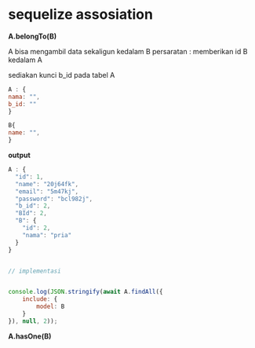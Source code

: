 # sequelize assosiation

__A.belongTo(B)__

A bisa mengambil data sekaligun kedalam B
persaratan : memberikan id B kedalam A


sediakan kunci b_id pada tabel A
```js
A : {
nama: "",
b_id: ""
}

B{
name: "",
}
```


__output__
```js
A : {
  "id": 1,
  "name": "20j64fk",
  "email": "5m47kj",
  "password": "bcl982j",
  "b_id": 2,
  "BId": 2,
  "B": {
    "id": 2,
    "nama": "pria"
  }
}


// implementasi


console.log(JSON.stringify(await A.findAll({
    include: {
        model: B
    }
}), null, 2));
```

__A.hasOne(B)__

